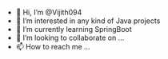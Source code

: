- 👋 Hi, I’m @Vijith094
- 👀 I’m interested in any kind of Java projects
- 🌱 I’m currently learning SpringBoot
- 💞️ I’m looking to collaborate on ...
- 📫 How to reach me ...

<!---
Vijith094/Vijith094 is a ✨ special ✨ repository because its `README.md` (this file) appears on your GitHub profile.
You can click the Preview link to take a look at your changes.
--->
